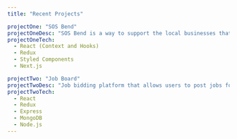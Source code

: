 ```yaml
---
title: "Recent Projects"

projectOne: "SOS Bend"
projectOneDesc: "SOS Bend is a way to support the local businesses that you love and need in Bend. It allows you to continue to purchase from these businesses through store credits, providing them with much needed cash flow. When public health restrictions are lifted you can redeem your credits through your phone. SOSBend.com was created by a group of people from Bend—for the people of Bend."
projectOneTech:
  - React (Context and Hooks)
  - Redux
  - Styled Components
  - Next.js

projectTwo: "Job Board"
projectTwoDesc: "Job bidding platform that allows users to post jobs for others to bid on."
projectTwoTech:
  - React
  - Redux
  - Express
  - MongoDB
  - Node.js
---
```

